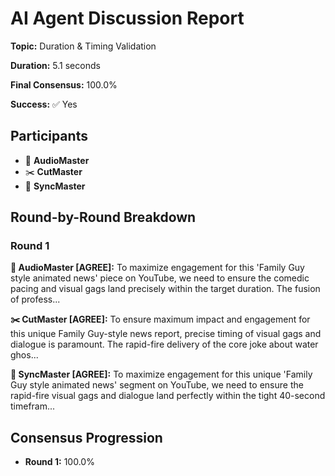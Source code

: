 # AI Agent Discussion Report

**Topic:** Duration & Timing Validation

**Duration:** 5.1 seconds

**Final Consensus:** 100.0%

**Success:** ✅ Yes

## Participants

- 🎵 **AudioMaster**
- ✂️ **CutMaster**
- 🎯 **SyncMaster**

## Round-by-Round Breakdown

### Round 1

**🎵 AudioMaster [AGREE]:** To maximize engagement for this 'Family Guy style animated news' piece on YouTube, we need to ensure the comedic pacing and visual gags land precisely within the target duration. The fusion of profess...

**✂️ CutMaster [AGREE]:** To ensure maximum impact and engagement for this unique Family Guy-style news report, precise timing of visual gags and dialogue is paramount. The rapid-fire delivery of the core joke about water ghos...

**🎯 SyncMaster [AGREE]:** To maximize engagement for this unique 'Family Guy style animated news' segment on YouTube, we need to ensure the rapid-fire visual gags and dialogue land perfectly within the tight 40-second timefram...

## Consensus Progression

- **Round 1:** 100.0%
